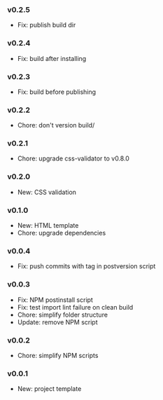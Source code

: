 ### v0.2.5
- Fix: publish build dir

### v0.2.4
- Fix: build after installing

### v0.2.3
- Fix: build before publishing

### v0.2.2
- Chore: don't version build/

### v0.2.1
- Chore: upgrade css-validator to v0.8.0

### v0.2.0
- New: CSS validation

### v0.1.0
- New: HTML template
- Chore: upgrade dependencies

### v0.0.4
- Fix: push commits with tag in postversion script

### v0.0.3
- Fix: NPM postinstall script
- Fix: test import lint failure on clean build
- Chore: simplify folder structure
- Update: remove NPM script

### v0.0.2
- Chore: simplify NPM scripts

### v0.0.1
- New: project template